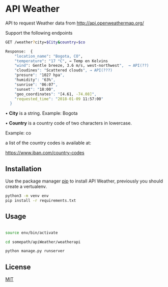 # API Weather
API to request Weather data from http://api.openweathermap.org/

Support the following endpoints
```bash
GET /weather?city=$City&country=$co

Response:  {
    "location_name": "Bogota, CO",
    "temperature": "17 °C", → Temp en Kelvins
    "wind": Gentle breeze, 3.6 m/s, west-northwest",  → API(??)
    "cloudines": "Scattered clouds", → API(???)
    "presure": "1027 hpa",
    "humidity": "63%", 
    "sunrise": "06:07", 
    "sunset": "18:00",  
    "geo_coordinates": "[4.61, -74.08]",
    "requested_time": "2018-01-09 11:57:00" 
  }

```
 • **City** is a string. Example: Bogota

 • **Country** is a country code of two characters in lowercase. 

Example: co

a list of the country codes is available at:

https://www.iban.com/country-codes

## Installation

Use the package manager [pip](https://pip.pypa.io/en/stable/) to install API Weather, previously you should create a vertualenv.

```bash
python3 -m venv env
pip install -r requirements.txt
```

## Usage

```bash 

source env/bin/activate

cd somepath/apiWeather/weatherapi

python manage.py runserver
```


## License
[MIT](https://choosealicense.com/licenses/mit/)